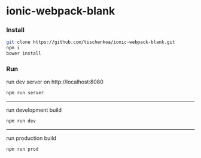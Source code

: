 # ionic-webpack-blank

### Install

```bash
git clone https://github.com/tischenkoa/ionic-webpack-blank.git
npm i 
bower install
```
### Run
run dev server on http://localhost:8080
```bash
npm run server
```
***
run development build
```bash
npm run dev
```
***
run production build
```bash
npm run prod
```